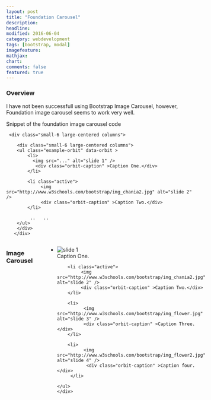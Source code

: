 ```yaml
---
layout: post
title: "Foundation Carousel"
description: 
headline: 
modified: 2016-06-04
category: webdevelopment
tags: [bootstrap, modal]
imagefeature: 
mathjax: 
chart: 
comments: false
featured: true
---
```




### Overview

I have not been successfull using Bootstrap Image Carousel, however, Foundation image carousel seems to work very well.

Snippet of the foundation image carousel code



````
 <div class="small-6 large-centered columns">

	<div class="small-6 large-centered columns">
    <ul class="example-orbit" data-orbit >	
		<li>
		  <img src="..." alt="slide 1" />
		   <div class="orbit-caption" >Caption One.</div>
		</li>

		<li class="active">
			 <img src="http://www.w3schools.com/bootstrap/img_chania2.jpg" alt="slide 2" /> 
			 <div class="orbit-caption" >Caption Two.</div>		 
		</li>
		
		 ..   ..
    </ul>
	</div>
   </div>		 

````  


<!--   Foundation Image Carousel   -->		
 	
 <div class="small-6 large-centered columns">
 <h3>Image Carousel</h3>
  <br/>
	<div class="small-6 large-centered columns">
    <ul class="example-orbit" data-orbit >	
		<li>
		  <img src="http://www.w3schools.com/bootstrap/img_chania.jpg" alt="slide 1" />
		   <div class="orbit-caption" >Caption One.</div>
		</li>

		<li class="active">
			 <img src="http://www.w3schools.com/bootstrap/img_chania2.jpg" alt="slide 2" /> 
			 <div class="orbit-caption" >Caption Two.</div>		 
		</li>

		<li>
			  <img src="http://www.w3schools.com/bootstrap/img_flower.jpg" alt="slide 3" />
			  <div class="orbit-caption" >Caption Three.</div>
		</li>

		<li>
			  <img src="http://www.w3schools.com/bootstrap/img_flower2.jpg" alt="slide 4" />
			   <div class="orbit-caption" >Caption four.</div>
		 </li> 

    </ul>
	</div>
   </div>
 <!--  End  Foundation Image Carousel   -->	 
  
  <br/>
